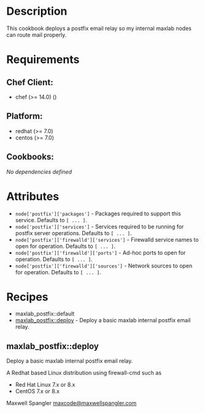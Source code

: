 # Description

This cookbook deploys a postfix email relay so my internal maxlab nodes can route mail properly.

# Requirements


## Chef Client:

* chef (>= 14.0) ()

## Platform:

* redhat (>= 7.0)
* centos (>= 7.0)

## Cookbooks:

*No dependencies defined*

# Attributes

* `node['postfix']['packages']` - Packages required to support this service. Defaults to `[ ... ]`.
* `node['postfix']['services']` - Services required to be running for postfix server operations. Defaults to `[ ... ]`.
* `node['postfix']['firewalld']['services']` - Firewalld service names to open for operation. Defaults to `[ ... ]`.
* `node['postfix']['firewalld']['ports']` - Ad-hoc ports to open for operation. Defaults to `[ ... ]`.
* `node['postfix']['firewalld']['sources']` - Network sources to open for operation. Defaults to `[ ... ]`.

# Recipes

* maxlab_postfix::default
* [maxlab_postfix::deploy](#maxlab_postfixdeploy) - Deploy a basic maxlab internal postfix email relay.

## maxlab_postfix::deploy

Deploy a basic maxlab internal postfix email relay.

A Redhat based Linux distribution using firewall-cmd such as
* Red Hat Linux 7.x or 8.x
* CentOS 7.x or 8.x


Maxwell Spangler maxcode@maxwellspangler.com
